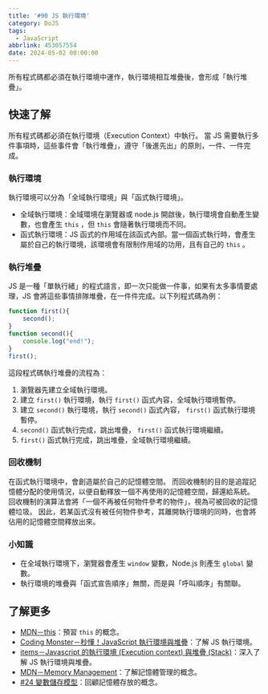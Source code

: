 ```yaml
---
title: '#90 JS 執行環境'
category: DoJS
tags:
  - JavaScript
abbrlink: 453057554
date: 2024-05-02 00:00:00
---
```

所有程式碼都必須在執行環境中運作，執行環境相互堆疊後，會形成「執行堆疊」。
<!--more-->
## 快速了解
所有程式碼都必須在執行環境（Execution Context）中執行。
當 JS 需要執行多件事項時，這些事件會「執行堆疊」，遵守「後進先出」的原則，一件、一件完成。
### 執行環境
執行環境可以分為「全域執行環境」與「函式執行環境」。
- 全域執行環境：全域環境在瀏覽器或 node.js 開啟後，執行環境會自動產生變數，也會產生 `this` ，但 `this` 會隨著執行環境而不同。
- 函式執行環境：JS 函式的作用域在該函式內部。當一個函式執行時，會產生屬於自己的執行環境，該環境會有限制作用域的功用，且有自己的 `this` 。
### 執行堆疊
JS 是一種「單執行緒」的程式語言，即一次只能做一件事，如果有太多事情要處理，JS 會將這些事情排隊堆疊，在一件件完成。以下列程式碼為例：
```jsx
function first(){
	second();
}
function second(){
	console.log("end!");
}
first();
```
這段程式碼執行堆疊的流程為：
1. 瀏覽器先建立全域執行環境。
2. 建立 `first()` 執行環境，執行 `first()` 函式內容，全域執行環境暫停。
3. 建立 `second()` 執行環境，執行 `second()` 函式內容， `first()` 函式執行環境暫停。
4.  `second()` 函式執行完成，跳出堆疊， `first()` 函式執行環境繼續。
5.  `first()` 函式執行完成，跳出堆疊，全域執行環境繼續。
### 回收機制
在函式執行環境中，會創造屬於自己的記憶體空間。
而回收機制的目的是追蹤記憶體分配的使用情況，以便自動釋放一個不再使用的記憶體空間，歸還給系統。
回收機制的演算法會將「一個不再被任何物件參考的物件」，視為可被回收的記憶體垃圾。
因此，若某函式沒有被任何物件參考，其離開執行環境的同時，也會將佔用的記憶體空間釋放出來。
### 小知識
- 在全域執行環境下，瀏覽器會產生 `window` 變數，Node.js 則產生 `global` 變數。
- 執行環境的堆疊與「函式宣告順序」無關，而是與「呼叫順序」有關聯。
## 了解更多
- [MDN－this](https://developer.mozilla.org/zh-TW/docs/Web/JavaScript/Reference/Operators/this)：預習 `this` 的概念。
- [Coding Monster－秒懂！JavaScript 執行環境與堆疊](https://medium.com/%E9%AD%94%E9%AC%BC%E8%97%8F%E5%9C%A8%E7%A8%8B%E5%BC%8F%E7%B4%B0%E7%AF%80%E8%A3%A1/%E6%B7%BA%E8%AB%87-javascript-%E5%9F%B7%E8%A1%8C%E7%92%B0%E5%A2%83-2976b3eaf248)：了解 JS 執行環境。
- [items－Javascript 的執行環境 (Execution context) 與堆疊 (Stack)](https://medium.com/itsems-frontend/javascript-execution-context-and-call-stack-e36e7f77152e)：深入了解 JS 執行環境與堆疊。
- [MDN－Memory Management](https://developer.mozilla.org/zh-TW/docs/Web/JavaScript/Memory_Management)：了解記憶體管理的概念。
- [#24 變數儲存模型](https://chunjull.github.io/javascript/20231117/1831802184/)：回顧記憶體存放的概念。